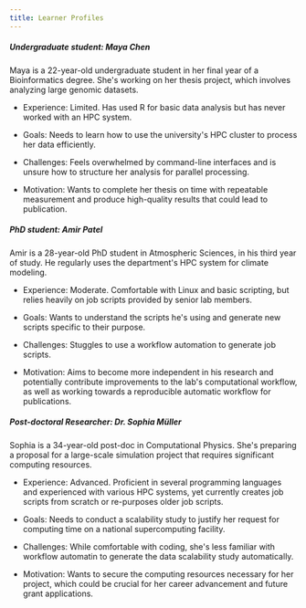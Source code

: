 ```yaml
---
title: Learner Profiles
---
```


##### Undergraduate student: Maya Chen

Maya is a 22-year-old undergraduate student in her final year of a Bioinformatics degree. She's working on her thesis project, which involves analyzing large genomic datasets.

- Experience: Limited. Has used R for basic data analysis but has never worked with an HPC system.

- Goals: Needs to learn how to use the university's HPC cluster to process her data efficiently.

- Challenges: Feels overwhelmed by command-line interfaces and is unsure how to structure her analysis for parallel processing.

- Motivation: Wants to complete her thesis on time with repeatable measurement and produce high-quality results that could lead to publication.


##### PhD student: Amir Patel

Amir is a 28-year-old PhD student in Atmospheric Sciences, in his third year of study. He regularly uses the department's HPC system for climate modeling.

- Experience: Moderate. Comfortable with Linux and basic scripting, but relies heavily on job scripts provided by senior lab members.

- Goals: Wants to understand the scripts he's using and generate new scripts
  specific to their purpose.

- Challenges: Stuggles to use a workflow automation to generate job scripts.

- Motivation: Aims to become more independent in his research and potentially contribute improvements to the lab's computational workflow, as well as working towards a reproducible automatic workflow for publications.


##### Post-doctoral Researcher: Dr. Sophia Müller

Sophia is a 34-year-old post-doc in Computational Physics. She's preparing a proposal for a large-scale simulation project that requires significant computing resources.

- Experience: Advanced. Proficient in several programming languages and experienced with various HPC systems, yet currently creates job scripts from scratch or re-purposes older job scripts.

- Goals: Needs to conduct a scalability study to justify her request for computing time on a national supercomputing facility.

- Challenges: While comfortable with coding, she's less familiar with workflow automatin to generate the data scalability study automatically.

- Motivation: Wants to secure the computing resources necessary for her project, which could be crucial for her career advancement and future grant applications.


